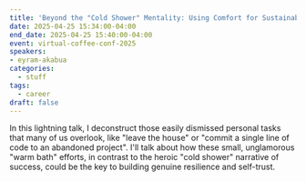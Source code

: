 ```yaml
---
title: 'Beyond the "Cold Shower" Mentality: Using Comfort for Sustainable Learning + Growth'
date: 2025-04-25 15:34:00-04:00
end_date: 2025-04-25 15:40:00-04:00
event: virtual-coffee-conf-2025
speakers:
- eyram-akabua
categories:
  - stuff
tags:
  - career
draft: false
---
```


In this lightning talk, I deconstruct those easily dismissed personal tasks that many of us overlook, like "leave the house" or "commit a single line of code to an abandoned project". I'll talk about how these small, unglamorous "warm bath" efforts, in contrast to the heroic "cold shower" narrative of success, could be the key to building genuine resilience and self-trust.